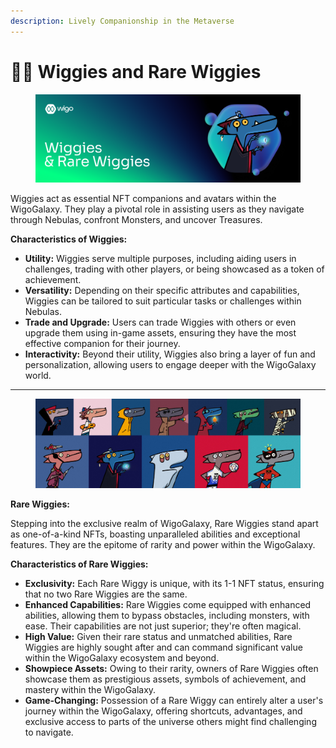 ```yaml
---
description: Lively Companionship in the Metaverse
---
```


# 🧙‍♂️ Wiggies and Rare Wiggies

<figure><img src="../.gitbook/assets/Wiggies and Rare Wiggies.png" alt=""><figcaption></figcaption></figure>

Wiggies act as essential NFT companions and avatars within the WigoGalaxy. They play a pivotal role in assisting users as they navigate through Nebulas, confront Monsters, and uncover Treasures.

**Characteristics of Wiggies:**

* **Utility:** Wiggies serve multiple purposes, including aiding users in challenges, trading with other players, or being showcased as a token of achievement.
* **Versatility:** Depending on their specific attributes and capabilities, Wiggies can be tailored to suit particular tasks or challenges within Nebulas.
* **Trade and Upgrade:** Users can trade Wiggies with others or even upgrade them using in-game assets, ensuring they have the most effective companion for their journey.
* **Interactivity:** Beyond their utility, Wiggies also bring a layer of fun and personalization, allowing users to engage deeper with the WigoGalaxy world.

***

<figure><img src="../.gitbook/assets/Wiggies.jpeg" alt=""><figcaption></figcaption></figure>

**Rare Wiggies:**

Stepping into the exclusive realm of WigoGalaxy, Rare Wiggies stand apart as one-of-a-kind NFTs, boasting unparalleled abilities and exceptional features. They are the epitome of rarity and power within the WigoGalaxy.

**Characteristics of Rare Wiggies:**

* **Exclusivity:** Each Rare Wiggy is unique, with its 1-1 NFT status, ensuring that no two Rare Wiggies are the same.
* **Enhanced Capabilities:** Rare Wiggies come equipped with enhanced abilities, allowing them to bypass obstacles, including monsters, with ease. Their capabilities are not just superior; they're often magical.
* **High Value:** Given their rare status and unmatched abilities, Rare Wiggies are highly sought after and can command significant value within the WigoGalaxy ecosystem and beyond.
* **Showpiece Assets:** Owing to their rarity, owners of Rare Wiggies often showcase them as prestigious assets, symbols of achievement, and mastery within the WigoGalaxy.
* **Game-Changing:** Possession of a Rare Wiggy can entirely alter a user's journey within the WigoGalaxy, offering shortcuts, advantages, and exclusive access to parts of the universe others might find challenging to navigate.
